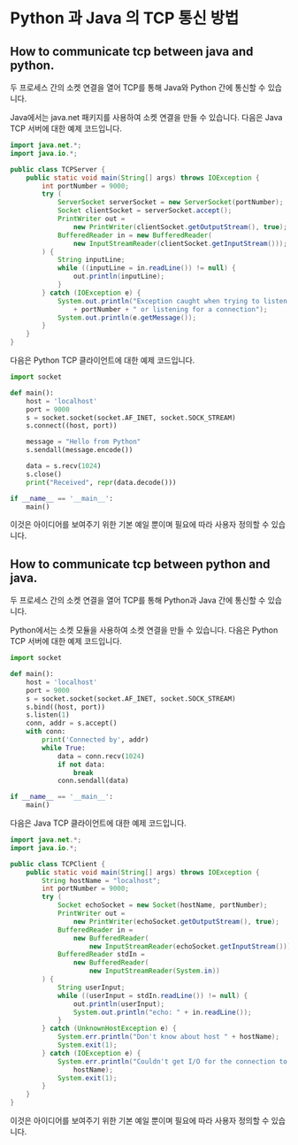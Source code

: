 # Python 과 Java 의 TCP 통신 방법



## How to communicate tcp between java and python.



두 프로세스 간의 소켓 연결을 열어 TCP를 통해 Java와 Python 간에 통신할 수 있습니다.

Java에서는 java.net 패키지를 사용하여 소켓 연결을 만들 수 있습니다. 다음은 Java TCP 서버에 대한 예제 코드입니다.



``` java
import java.net.*;
import java.io.*;

public class TCPServer {
    public static void main(String[] args) throws IOException {
        int portNumber = 9000;
        try (
            ServerSocket serverSocket = new ServerSocket(portNumber);
            Socket clientSocket = serverSocket.accept();
            PrintWriter out =
                new PrintWriter(clientSocket.getOutputStream(), true);
            BufferedReader in = new BufferedReader(
                new InputStreamReader(clientSocket.getInputStream()));
        ) {
            String inputLine;
            while ((inputLine = in.readLine()) != null) {
                out.println(inputLine);
            }
        } catch (IOException e) {
            System.out.println("Exception caught when trying to listen on port "
                + portNumber + " or listening for a connection");
            System.out.println(e.getMessage());
        }
    }
}
```



다음은 Python TCP 클라이언트에 대한 예제 코드입니다.

``` py
import socket

def main():
    host = 'localhost'
    port = 9000
    s = socket.socket(socket.AF_INET, socket.SOCK_STREAM)
    s.connect((host, port))

    message = "Hello from Python"
    s.sendall(message.encode())

    data = s.recv(1024)
    s.close()
    print("Received", repr(data.decode()))

if __name__ == '__main__':
    main()

```

이것은 아이디어를 보여주기 위한 기본 예일 뿐이며 필요에 따라 사용자 정의할 수 있습니다.





## How to communicate tcp between python and java.

두 프로세스 간의 소켓 연결을 열어 TCP를 통해 Python과 Java 간에 통신할 수 있습니다.

Python에서는 소켓 모듈을 사용하여 소켓 연결을 만들 수 있습니다. 다음은 Python TCP 서버에 대한 예제 코드입니다.

``` py
import socket

def main():
    host = 'localhost'
    port = 9000
    s = socket.socket(socket.AF_INET, socket.SOCK_STREAM)
    s.bind((host, port))
    s.listen(1)
    conn, addr = s.accept()
    with conn:
        print('Connected by', addr)
        while True:
            data = conn.recv(1024)
            if not data:
                break
            conn.sendall(data)

if __name__ == '__main__':
    main()

```



다음은 Java TCP 클라이언트에 대한 예제 코드입니다.

``` java
import java.net.*;
import java.io.*;

public class TCPClient {
    public static void main(String[] args) throws IOException {
        String hostName = "localhost";
        int portNumber = 9000;
        try (
            Socket echoSocket = new Socket(hostName, portNumber);
            PrintWriter out =
                new PrintWriter(echoSocket.getOutputStream(), true);
            BufferedReader in =
                new BufferedReader(
                    new InputStreamReader(echoSocket.getInputStream()));
            BufferedReader stdIn =
                new BufferedReader(
                    new InputStreamReader(System.in))
        ) {
            String userInput;
            while ((userInput = stdIn.readLine()) != null) {
                out.println(userInput);
                System.out.println("echo: " + in.readLine());
            }
        } catch (UnknownHostException e) {
            System.err.println("Don't know about host " + hostName);
            System.exit(1);
        } catch (IOException e) {
            System.err.println("Couldn't get I/O for the connection to " +
                hostName);
            System.exit(1);
        } 
    }
}

```

이것은 아이디어를 보여주기 위한 기본 예일 뿐이며 필요에 따라 사용자 정의할 수 있습니다.

